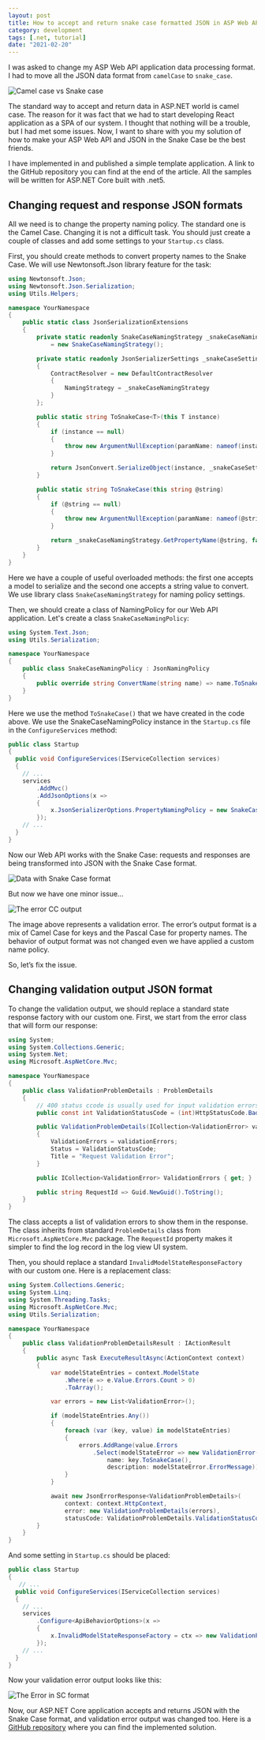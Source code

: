 ```yaml
---
layout: post
title: How to accept and return snake case formatted JSON in ASP Web API
category: development
tags: [.net, tutorial]
date: "2021-02-20"
---
```


I was asked to change my ASP Web API application data processing format.  I had to move all the JSON data format from `camelCase` to `snake_case`.

![Camel case vs Snake case](/static/images/blog/development/2021-02-20-snake-case-and-asp-net-core/snake_vs_camel.jpg)

The standard way to accept and return data in ASP.NET world is camel case. The reason for it was fact that we had to start developing React application as a SPA of our system. I thought that nothing will be a trouble, but I had met some issues. Now, I want to share with you my solution of how to make your ASP Web API and JSON in the Snake Case be the best friends.

I have implemented in and published a simple template application. A link to the GitHub repository you can find at the end of the article. All the samples will be written for ASP.NET Core built with .net5.

## Changing request and response JSON formats

All we need is to change the property naming policy. The standard one is the Camel Case. Changing it is not a difficult task. You should just create a couple of classes and add some settings to your `Startup.cs` class.

First, you should create methods to convert property names to the Snake Case. We will use Newtonsoft.Json library feature for the task:

```csharp
using Newtonsoft.Json;
using Newtonsoft.Json.Serialization;
using Utils.Helpers;

namespace YourNamespace
{
    public static class JsonSerializationExtensions
    {
        private static readonly SnakeCaseNamingStrategy _snakeCaseNamingStrategy
            = new SnakeCaseNamingStrategy();

        private static readonly JsonSerializerSettings _snakeCaseSettings = new JsonSerializerSettings
        {
            ContractResolver = new DefaultContractResolver
            {
                NamingStrategy = _snakeCaseNamingStrategy
            }
        };

        public static string ToSnakeCase<T>(this T instance)
        {
            if (instance == null)
            {
                throw new ArgumentNullException(paramName: nameof(instance));
            }

            return JsonConvert.SerializeObject(instance, _snakeCaseSettings);
        }

        public static string ToSnakeCase(this string @string)
        {
            if (@string == null)
            {
                throw new ArgumentNullException(paramName: nameof(@string));
            }

            return _snakeCaseNamingStrategy.GetPropertyName(@string, false);
        }
    }
}
```

Here we have a couple of useful overloaded methods: the first one accepts a model to serialize and the second one accepts a string value to convert. We use library class `SnakeCaseNamingStrategy` for naming policy settings.

Then, we should create a class of NamingPolicy for our Web API application. Let's create a class `SnakeCaseNamingPolicy`:

```csharp
using System.Text.Json;
using Utils.Serialization;

namespace YourNamespace
{
    public class SnakeCaseNamingPolicy : JsonNamingPolicy
    {
        public override string ConvertName(string name) => name.ToSnakeCase();
    }
}
```

Here we use the method `ToSnakeCase()` that we have created in the code above. We use the SnakeCaseNamingPolicy instance in the `Startup.cs` file in the `ConfigureServices` method:

```csharp
public class Startup
{
  public void ConfigureServices(IServiceCollection services)
  {
    // ...
    services
        .AddMvc()
        .AddJsonOptions(x =>
        {
            x.JsonSerializerOptions.PropertyNamingPolicy = new SnakeCaseNamingPolicy();
        });
    // ...
  }
}
```

Now our Web API works with the Snake Case: requests and responses are being transformed into JSON with the Snake Case format.

![Data with Snake Case format](/static/images/blog/development/2021-02-20-snake-case-and-asp-net-core/sc_data.png)

But now we have one minor issue…

![The error CC output](/static/images/blog/development/2021-02-20-snake-case-and-asp-net-core/cc_error.png)

The image above represents a validation error. The error’s output format is a mix of Camel Case for keys and the Pascal Case for property names. The behavior of output format was not changed even we have applied a custom name policy.

So, let’s fix the issue.

## Changing validation output JSON format

To change the validation output, we should replace a standard state response factory with our custom one. First, we start from the error class that will form our response:

```csharp
using System;
using System.Collections.Generic;
using System.Net;
using Microsoft.AspNetCore.Mvc;

namespace YourNamespace
{
    public class ValidationProblemDetails : ProblemDetails
    {
        // 400 status ccode is usually used for input validation errors
        public const int ValidationStatusCode = (int)HttpStatusCode.BadRequest;

        public ValidationProblemDetails(ICollection<ValidationError> validationErrors)
        {
            ValidationErrors = validationErrors;
            Status = ValidationStatusCode;
            Title = "Request Validation Error";
        }

        public ICollection<ValidationError> ValidationErrors { get; }

        public string RequestId => Guid.NewGuid().ToString();
    }
}
```

The class accepts a list of validation errors to show them in the response. The class inherits from standard `ProblemDetails` class from `Microsoft.AspNetCore.Mvc` package. The `RequestId` property makes it simpler to find the log record in the log view UI system. 

Then, you should replace a standard `InvalidModelStateResponseFactory` with our custom one. Here is a replacement class:

```csharp
using System.Collections.Generic;
using System.Linq;
using System.Threading.Tasks;
using Microsoft.AspNetCore.Mvc;
using Utils.Serialization;

namespace YourNamespace
{
    public class ValidationProblemDetailsResult : IActionResult
    {
        public async Task ExecuteResultAsync(ActionContext context)
        {
            var modelStateEntries = context.ModelState
                .Where(e => e.Value.Errors.Count > 0)
                .ToArray();

            var errors = new List<ValidationError>();

            if (modelStateEntries.Any())
            {
                foreach (var (key, value) in modelStateEntries)
                {
                    errors.AddRange(value.Errors
                        .Select(modelStateError => new ValidationError(
                            name: key.ToSnakeCase(),
                            description: modelStateError.ErrorMessage)));
                }
            }

            await new JsonErrorResponse<ValidationProblemDetails>(
                context: context.HttpContext,
                error: new ValidationProblemDetails(errors),
                statusCode: ValidationProblemDetails.ValidationStatusCode).WriteAsync();
        }
    }
}
```

And some setting in `Startup.cs` should be placed:

```csharp
public class Startup
{
   // ...
  public void ConfigureServices(IServiceCollection services)
  {
    // ...
    services
        .Configure<ApiBehaviorOptions>(x =>
        {
            x.InvalidModelStateResponseFactory = ctx => new ValidationProblemDetailsResult();
        });
    // ...
  }
}
```

Now your validation error output looks like this:

![The Error in SC format](/static/images/blog/development/2021-02-20-snake-case-and-asp-net-core/sc_error.png)

Now, our ASP.NET Core application accepts and returns JSON with the Snake Case format, and validation error output was changed too.  Here is a [GitHub repository](https://github.com/maximgorbatyuk/snake-case-net-demo) where you can find the implemented solution.
